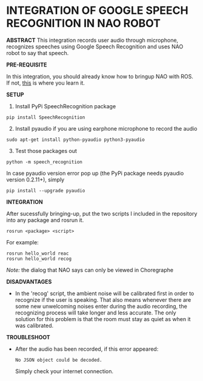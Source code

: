 # INTEGRATION OF GOOGLE SPEECH RECOGNITION IN NAO ROBOT

**ABSTRACT**
This integration records user audio through microphone, recognizes speeches using Google Speech Recognition and uses NAO robot to say that speech.

**PRE-REQUISITE**

In this integration, you should already know how to bringup NAO with ROS. If not, [this](https://github.com/maxie1059/nao_ros/blob/master/README.md) is where you learn it.

**SETUP**
1. Install PyPi SpeechRecognition package
```
pip install SpeechRecognition
```
2. Install pyaudio if you are using earphone microphone to record the audio
```
sudo apt-get install python-pyaudio python3-pyaudio
```
3. Test those packages out
```
python -m speech_recognition
```
In case pyaudio version error pop up (the PyPi package needs pyaudio version 0.2.11+), simply
```
pip install --upgrade pyaudio
```

**INTEGRATION**

After sucessfully bringing-up, put the two scripts I included in the repository into any package and rosrun it.
```
rosrun <package> <script>
```
For example:
```
rosrun hello_world reac
rosrun hello_world recog
```

*Note:* the dialog that NAO says can only be viewed in Choregraphe

**DISADVANTAGES**

- In the 'recog' script, the ambient noise will be calibrated first in order to recognize if the user is speaking. That also means whenever there are some new unwelcoming noises enter during the audio recording, the recognizing process will take longer and less accurate. The only solution for this problem is that the room must stay as quiet as when it was calibrated.

**TROUBLESHOOT**
- After the audio has been recorded, if this error appeared:
  ```
  No JSON object could be decoded.
  ```
  Simply check your internet connection.

